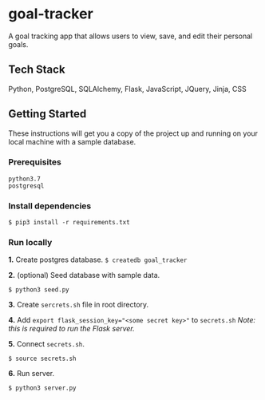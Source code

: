 # goal-tracker

A goal tracking app that allows users to view, save, and edit their personal goals.

## Tech Stack
Python, PostgreSQL, SQLAlchemy, Flask, JavaScript, JQuery, Jinja, CSS

## Getting Started

These instructions will get you a copy of the project up and running on your local machine with a sample database.

### Prerequisites

```
python3.7
postgresql
```

### Install dependencies 

`$ pip3 install -r requirements.txt`


### Run locally


**1.** Create postgres database.
	`$ createdb goal_tracker`
	
**2.** (optional) Seed database with sample data.

	$ python3 seed.py

**3.** Create `sercrets.sh` file in root directory. 

**4.** Add `export flask_session_key="<some secret key>"` to `secrets.sh` *Note: this is required to run the Flask server.*

**5.** Connect `secrets.sh`. 

	$ source secrets.sh

**6.** Run server.

	$ python3 server.py